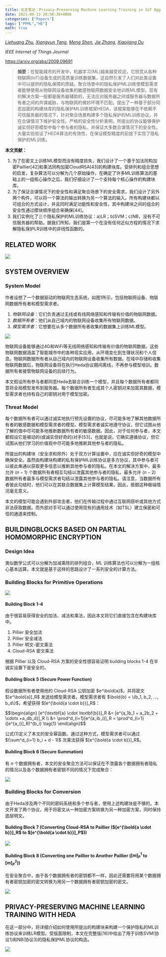 ```yaml
---
title: 论文笔记：Privacy-Preserving Machine Learning Training in IoT Aggregation Scenarios
date: 2021-09-13 20:58:30+0800
categories: ["Papers"]
tags: ["PPML","HE"]
math: true
---
```


*[Liehuang Zhu](https://arxiv.org/search/cs?searchtype=author&query=Zhu%2C+L), [Xiangyun Tang](https://arxiv.org/search/cs?searchtype=author&query=Tang%2C+X), [Meng Shen](https://arxiv.org/search/cs?searchtype=author&query=Shen%2C+M), [Jie Zhang](https://arxiv.org/search/cs?searchtype=author&query=Zhang%2C+J), [Xiaojiang Du](https://arxiv.org/search/cs?searchtype=author&query=Du%2C+X)*

*IEEE Internet of Things Journal*

https://arxiv.org/abs/2009.09691



> **摘要**：在智能城市的开发中，机器学习(ML)越来越受欢迎，它欣赏从各种物联网(IoT)设备生成的高质量训练数据集，这自然引发了人们对此类设置中可以提供的隐私保障的质疑。聚合场景中的隐私保护ML训练使模型需求者能够使用从物联网设备收集的敏感物联网数据安全地训练ML模型。现有的解决方案一般都是服务器辅助的，无法应对服务器之间或服务器与数据所有者之间的共谋威胁，与物联网的微妙环境不匹配。提出了一种基于部分同态加密的构建块库的隐私保护ML训练框架HEDA，该框架能够在不依赖不可信服务器的情况下，针对聚合场景构建多个隐私保护的ML训练协议，并在合谋情况下维护安全性。严格的安全性分析表明，所提出的协议能够保护诚实但好奇模型中每个参与者的隐私，并保证大多数合谋情况下的安全性。大量实验验证了HEDA算法的有效性，在保证模型精度的前提下实现了隐私保护的ML训练。

**本文贡献：**

1. 为了在密文上训练ML模型而没有精度损失，我们设计了一个基于加法同构加密Paillier[42]和乘法同构加密CloudRSA[43]的构建块库。受排列和组合思想的启发，复杂算法可以分解为几个原始操作，在确定了许多ML训练算法的基础上的一组核心操作之后，我们仔细设计了一个支持每个核心操作的构建块库。
2. 为了保证合谋情况下的安全性和满足聚合场景下的安全需求，我们设计了另外两个构件，可以将一个算法的输出转换为另一个算法的输入。所有构建块都以可组合的方式设计，并且同时满足功能性和安全性，其中构建块之间的组合的安全性通过模块顺序组合来确保[44]。
3. 我们实例化了三个隐私保护的ML训练协议：a)LR；b)SVM；c)NB，没有不可信服务器的帮助。据我们所知，我们是第一个在没有任何近似方程的情况下求解隐私保护LR训练中的非线性函数的。



## RELATED WORK

![](https://images.yingwai.top/picgo/202109100922640.png)



## SYSTEM OVERVIEW

### System Model

作者设想了一个数据驱动的物联网生态系统，如图1所示，包括物联网设备、物联网数据所有者和模型需求者。

1. *物联网设备*：它们负责通过无线或有线网络感知和传输有价值的物联网数据。
2. *数据所有者*：他们从自己域内的物联网设备收集所有物联网数据。
3. *模型需求者*：它想要在从多个数据所有者收集的数据集上训练ML模型。

![](https://images.yingwai.top/picgo/202109131015911.png)

物联网设备能够通过4G和WiFi等无线网络感知和传输有价值的物联网数据。这些物联网数据涵盖了智能城市中的各种现实应用，从环境变化到生理状况和个人信息。物联网数据所有者从自己域内的物联网设备收集所有数据。在域中存储和收集物联网数据后，物联网设备将在执行Heda协议期间离线，不再参与模型培训。数据所有者接管物联网设备的后续行为。

本文假设所有参与者都同意Heda去联合训练一个模型，并且每个数据所有者都同意将全局模型发布到服务器。每个数据所有者生成其个人密钥对来加密其数据，模型需求者也持有自己的密钥对用于模型加密。

### Threat Model

每个数据所有者可以通过诚实地执行预先设置的协议，尽可能多地了解其他数据所有者的敏感数据和模型需求者的模型。模型需求者诚实地遵守协议，但它试图从他了解的值中尽可能多地推断数据所有者的敏感数据。因此，对于任何参与者，本文都假设它是被动的(或诚实但好奇的)对手[53]，也就是说，它确实遵循协议，但它试图从他们学习的价值观中尽可能多地推断其他参与者的隐私。

所提出的构建块（安全求和除外）处于双方计算设置中，应在诚实但好奇的模型中确保安全。虽然由构建块构建的私有保护ML训练协议是多方协议，其中参与者可以彼此串通以获取更多信息以推断其他参与者的隐私。在本文的解决方案中，最多允许 $(n-1)$ 个数据所有者相互勾结以泄露其他参与者的隐私，最多允许 $(n - 2)$ 数据所有者最多与模型需求者勾结以泄露其他参与者的隐私。请注意，当数据所有者彼此勾结时，他们可以在其联合数据集上计算模型结果。因此，抵御这种极端情况毫无意义。

本文的模型可能会遇到外部攻击者，他们在传输过程中通过互联网窃听或其他方式非法获取数据。而外部对手可以通过使用现有的通用技术（如TSL）建立保密和可信的通道来控制。



## BUILDINGBLOCKS BASED ON PARTIAL HOMOMORPHIC ENCRYPTION

### Design Idea

类似数学公式可以分解为加减乘除的排列组合，ML 训练算法也可以分解为一组核心基本运算。本文就是基于这样的思路设计了一系列安全的计算方法。



### Building Blocks for Primitive Operations

![](https://images.yingwai.top/picgo/202109131046063.png)

#### Building Block 1-4

由于很容易获得安全的加法、减法和乘法，因此本文将它们直接包含在构建块库中。

1. Pillier 安全加法
2. Pillier 安全减法
3. Pillier 明文-密文乘法
4. Cloud-RSA 密文乘法

根据 Pillier 以及 Cloud-RSA 方案的安全性很容易证明 building blocks 1-4 在半诚实设置下是安全的。

#### Building Block 5 (Secure Power Function)

假设数据所有者使用他的 Cloud-RSA 公钥加密 $e^\bold{a}$，并将密文 $[e^\bold{a}]_R$ 发送给模型需求者。模型需求者有 $\bold{b} = \{b_1, b_2, ..., b_d\}$，希望获得 $[e^{\bold{a \cdot b}}]_R$：

<div>$$\begin{align}
[e^{\textbf{a} \cdot \textbf{b}}]_R &= [e^{a_1b_1 + a_2b_2 + \cdots +a_db_d}]_R \\
&= \prod^d_{i=1}[e^{a_ib_i}]_R = \prod^d_{i=1}([e^{a_i}]_R)^{b_i} \tag{1}
\end{align}$$</div>

公式(1)定义了本文的安全幂函数。通过这种方式，模型需求者可以通过 $(\sum^d_{i=1} b_i + d - 1)$ 次乘法获得 $[e^{\bold{a \cdot b}}]_R$。

#### Building Block 6 (Secure Summation)

有 $n$ 个数据拥有者，本文的安全聚合方法可以保证在不泄露各个数据拥有者隐私的情况以及各个数据拥有者密钥不同的情况下完成聚合：

![](https://images.yingwai.top/picgo/202109131447297.png)



### Building Blocks for Conversion

由于Heda涉及两个不同的密码系统和多个参与者，使用上述构建块是不够的。本文开发了两个协议，用于将密文从一种加密方案转换为另一种加密方案，同时保持底层明文。

#### Building Block 7 (Converting Cloud-RSA to Paillier ($[e^{\bold{a \cdot b}}]_R$ to $[e^{\bold{a \cdot b}}]_P$))

![](https://images.yingwai.top/picgo/202109131508251.png)

#### Building Block 8 (Converting one Paillier to Another Paillier ($[m]^1_P$ to $[m]^2_P$))

在安全聚合中，由于各个数据拥有者的密钥都不一样，因此还需要将用某个数据拥有者密钥加密的密文转换为用另一个数据拥有者密钥加密的密文。

![](https://images.yingwai.top/picgo/202109131508328.png)



## PRIVACY-PRESERVING MACHINE LEARNING TRAINING WITH HEDA

在这一部分中，将详细介绍如何使用所提出的构建块来构建一个保护隐私的ML训练协议来训练LR模型。受版面限制，本文在完整版[16]中给出了用于训练SVM(协议1)和NB(协议3)的隐私保护ML协议的构造。

![](https://images.yingwai.top/picgo/202109131513152.png)

